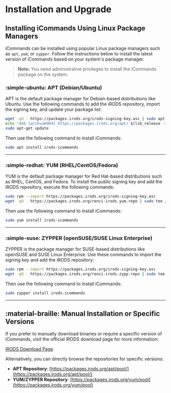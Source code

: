 # Installation and Upgrade

## Installing iCommands Using Linux Package Managers

iCommands can be installed using popular Linux package managers such as `apt`, `yum`, or `zypper`. Follow the instructions below to install the latest version of iCommands based on your system's package manager.

> **Note:** You need administrative privileges to install the iCommands package on the system.

### :simple-ubuntu: APT (Debian/Ubuntu)

APT is the default package manager for Debian-based distributions like Ubuntu. Use the following commands to add the iRODS repository, import the signing key, and update your package list:

```bash
wget -qO - https://packages.irods.org/irods-signing-key.asc | sudo apt-key add -
echo "deb [arch=amd64] https://packages.irods.org/apt/ $(lsb_release -sc) main" | sudo tee /etc/apt/sources.list.d/renci-irods.list
sudo apt-get update
```

Then use the following command to install iCommands:

```bash
sudo apt install irods-icommands
```

---

### :simple-redhat: YUM (RHEL/CentOS/Fedora)

YUM is the default package manager for Red Hat-based distributions such as RHEL, CentOS, and Fedora. To install the public signing key and add the iRODS repository, execute the following commands:

```bash
sudo rpm --import https://packages.irods.org/irods-signing-key.asc
wget -qO - https://packages.irods.org/renci-irods.yum.repo | sudo tee /etc/yum.repos.d/renci-irods.yum.repo
```

Then use the following command to install iCommands:

```bash
sudo yum install irods-icommands
```

---

### :simple-suse: ZYPPER (openSUSE/SUSE Linux Enterprise)

ZYPPER is the package manager for SUSE-based distributions like openSUSE and SUSE Linux Enterprise. Use these commands to import the signing key and add the iRODS repository:

```bash
sudo rpm --import https://packages.irods.org/irods-signing-key.asc
wget -qO - https://packages.irods.org/renci-irods.zypp.repo | sudo tee /etc/zypp/repos.d/renci-irods.zypp.repo
```

Then use the following command to install iCommands:

```bash
sudo zypper install irods-icommands
```

---

## :material-braille: Manual Installation or Specific Versions  

If you prefer to manually download binaries or require a specific version of iCommands, visit the official iRODS download page for more information:

[iRODS Download Page](https://irods.org/download/)

Alternatively, you can directly browse the repositories for specific versions:

- **APT Repository**: [https://packages.irods.org/apt/pool/](https://packages.irods.org/apt/pool/)
- **YUM/ZYPPER Repository**: [https://packages.irods.org/yum/pool](https://packages.irods.org/yum/pool)
